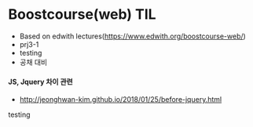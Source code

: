 # Boostcourse(web) TIL

- Based on edwith lectures(https://www.edwith.org/boostcourse-web/)
- prj3-1
- testing
- 공채 대비



#### JS, Jquery 차이 관련

- http://jeonghwan-kim.github.io/2018/01/25/before-jquery.html



testing
